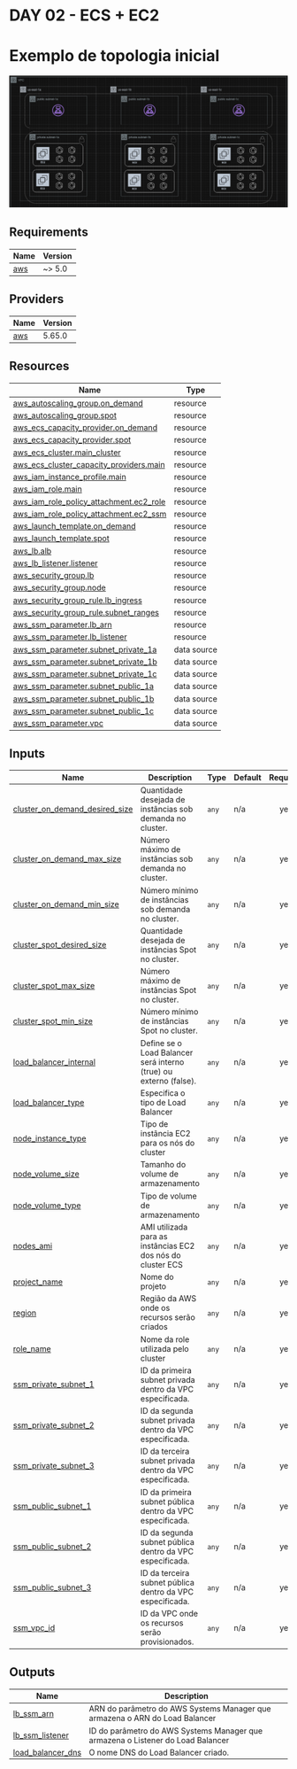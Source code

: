 # DAY 02 - ECS + EC2
# Exemplo de topologia inicial

![Topologia](/day-02/docs/topologia.png)

<!-- BEGIN_TF_DOCS -->

## Requirements

| Name | Version |
|------|---------|
| <a name="requirement_aws"></a> [aws](#requirement\_aws) | ~> 5.0 |
## Providers

| Name | Version |
|------|---------|
| <a name="provider_aws"></a> [aws](#provider\_aws) | 5.65.0 |
## Resources

| Name | Type |
|------|------|
| [aws_autoscaling_group.on_demand](https://registry.terraform.io/providers/hashicorp/aws/latest/docs/resources/autoscaling_group) | resource |
| [aws_autoscaling_group.spot](https://registry.terraform.io/providers/hashicorp/aws/latest/docs/resources/autoscaling_group) | resource |
| [aws_ecs_capacity_provider.on_demand](https://registry.terraform.io/providers/hashicorp/aws/latest/docs/resources/ecs_capacity_provider) | resource |
| [aws_ecs_capacity_provider.spot](https://registry.terraform.io/providers/hashicorp/aws/latest/docs/resources/ecs_capacity_provider) | resource |
| [aws_ecs_cluster.main_cluster](https://registry.terraform.io/providers/hashicorp/aws/latest/docs/resources/ecs_cluster) | resource |
| [aws_ecs_cluster_capacity_providers.main](https://registry.terraform.io/providers/hashicorp/aws/latest/docs/resources/ecs_cluster_capacity_providers) | resource |
| [aws_iam_instance_profile.main](https://registry.terraform.io/providers/hashicorp/aws/latest/docs/resources/iam_instance_profile) | resource |
| [aws_iam_role.main](https://registry.terraform.io/providers/hashicorp/aws/latest/docs/resources/iam_role) | resource |
| [aws_iam_role_policy_attachment.ec2_role](https://registry.terraform.io/providers/hashicorp/aws/latest/docs/resources/iam_role_policy_attachment) | resource |
| [aws_iam_role_policy_attachment.ec2_ssm](https://registry.terraform.io/providers/hashicorp/aws/latest/docs/resources/iam_role_policy_attachment) | resource |
| [aws_launch_template.on_demand](https://registry.terraform.io/providers/hashicorp/aws/latest/docs/resources/launch_template) | resource |
| [aws_launch_template.spot](https://registry.terraform.io/providers/hashicorp/aws/latest/docs/resources/launch_template) | resource |
| [aws_lb.alb](https://registry.terraform.io/providers/hashicorp/aws/latest/docs/resources/lb) | resource |
| [aws_lb_listener.listener](https://registry.terraform.io/providers/hashicorp/aws/latest/docs/resources/lb_listener) | resource |
| [aws_security_group.lb](https://registry.terraform.io/providers/hashicorp/aws/latest/docs/resources/security_group) | resource |
| [aws_security_group.node](https://registry.terraform.io/providers/hashicorp/aws/latest/docs/resources/security_group) | resource |
| [aws_security_group_rule.lb_ingress](https://registry.terraform.io/providers/hashicorp/aws/latest/docs/resources/security_group_rule) | resource |
| [aws_security_group_rule.subnet_ranges](https://registry.terraform.io/providers/hashicorp/aws/latest/docs/resources/security_group_rule) | resource |
| [aws_ssm_parameter.lb_arn](https://registry.terraform.io/providers/hashicorp/aws/latest/docs/resources/ssm_parameter) | resource |
| [aws_ssm_parameter.lb_listener](https://registry.terraform.io/providers/hashicorp/aws/latest/docs/resources/ssm_parameter) | resource |
| [aws_ssm_parameter.subnet_private_1a](https://registry.terraform.io/providers/hashicorp/aws/latest/docs/data-sources/ssm_parameter) | data source |
| [aws_ssm_parameter.subnet_private_1b](https://registry.terraform.io/providers/hashicorp/aws/latest/docs/data-sources/ssm_parameter) | data source |
| [aws_ssm_parameter.subnet_private_1c](https://registry.terraform.io/providers/hashicorp/aws/latest/docs/data-sources/ssm_parameter) | data source |
| [aws_ssm_parameter.subnet_public_1a](https://registry.terraform.io/providers/hashicorp/aws/latest/docs/data-sources/ssm_parameter) | data source |
| [aws_ssm_parameter.subnet_public_1b](https://registry.terraform.io/providers/hashicorp/aws/latest/docs/data-sources/ssm_parameter) | data source |
| [aws_ssm_parameter.subnet_public_1c](https://registry.terraform.io/providers/hashicorp/aws/latest/docs/data-sources/ssm_parameter) | data source |
| [aws_ssm_parameter.vpc](https://registry.terraform.io/providers/hashicorp/aws/latest/docs/data-sources/ssm_parameter) | data source |
## Inputs

| Name | Description | Type | Default | Required |
|------|-------------|------|---------|:--------:|
| <a name="input_cluster_on_demand_desired_size"></a> [cluster\_on\_demand\_desired\_size](#input\_cluster\_on\_demand\_desired\_size) | Quantidade desejada de instâncias sob demanda no cluster. | `any` | n/a | yes |
| <a name="input_cluster_on_demand_max_size"></a> [cluster\_on\_demand\_max\_size](#input\_cluster\_on\_demand\_max\_size) | Número máximo de instâncias sob demanda no cluster. | `any` | n/a | yes |
| <a name="input_cluster_on_demand_min_size"></a> [cluster\_on\_demand\_min\_size](#input\_cluster\_on\_demand\_min\_size) | Número mínimo de instâncias sob demanda no cluster. | `any` | n/a | yes |
| <a name="input_cluster_spot_desired_size"></a> [cluster\_spot\_desired\_size](#input\_cluster\_spot\_desired\_size) | Quantidade desejada de instâncias Spot no cluster. | `any` | n/a | yes |
| <a name="input_cluster_spot_max_size"></a> [cluster\_spot\_max\_size](#input\_cluster\_spot\_max\_size) | Número máximo de instâncias Spot no cluster. | `any` | n/a | yes |
| <a name="input_cluster_spot_min_size"></a> [cluster\_spot\_min\_size](#input\_cluster\_spot\_min\_size) | Número mínimo de instâncias Spot no cluster. | `any` | n/a | yes |
| <a name="input_load_balancer_internal"></a> [load\_balancer\_internal](#input\_load\_balancer\_internal) | Define se o Load Balancer será interno (true) ou externo (false). | `any` | n/a | yes |
| <a name="input_load_balancer_type"></a> [load\_balancer\_type](#input\_load\_balancer\_type) | Especifica o tipo de Load Balancer | `any` | n/a | yes |
| <a name="input_node_instance_type"></a> [node\_instance\_type](#input\_node\_instance\_type) | Tipo de instância EC2 para os nós do cluster | `any` | n/a | yes |
| <a name="input_node_volume_size"></a> [node\_volume\_size](#input\_node\_volume\_size) | Tamanho do volume de armazenamento | `any` | n/a | yes |
| <a name="input_node_volume_type"></a> [node\_volume\_type](#input\_node\_volume\_type) | Tipo de volume de armazenamento | `any` | n/a | yes |
| <a name="input_nodes_ami"></a> [nodes\_ami](#input\_nodes\_ami) | AMI utilizada para as instâncias EC2 dos nós do cluster ECS | `any` | n/a | yes |
| <a name="input_project_name"></a> [project\_name](#input\_project\_name) | Nome do projeto | `any` | n/a | yes |
| <a name="input_region"></a> [region](#input\_region) | Região da AWS onde os recursos serão criados | `any` | n/a | yes |
| <a name="input_role_name"></a> [role\_name](#input\_role\_name) | Nome da role utilizada pelo cluster | `any` | n/a | yes |
| <a name="input_ssm_private_subnet_1"></a> [ssm\_private\_subnet\_1](#input\_ssm\_private\_subnet\_1) | ID da primeira subnet privada dentro da VPC especificada. | `any` | n/a | yes |
| <a name="input_ssm_private_subnet_2"></a> [ssm\_private\_subnet\_2](#input\_ssm\_private\_subnet\_2) | ID da segunda subnet privada dentro da VPC especificada. | `any` | n/a | yes |
| <a name="input_ssm_private_subnet_3"></a> [ssm\_private\_subnet\_3](#input\_ssm\_private\_subnet\_3) | ID da terceira subnet privada dentro da VPC especificada. | `any` | n/a | yes |
| <a name="input_ssm_public_subnet_1"></a> [ssm\_public\_subnet\_1](#input\_ssm\_public\_subnet\_1) | ID da primeira subnet pública dentro da VPC especificada. | `any` | n/a | yes |
| <a name="input_ssm_public_subnet_2"></a> [ssm\_public\_subnet\_2](#input\_ssm\_public\_subnet\_2) | ID da segunda subnet pública dentro da VPC especificada. | `any` | n/a | yes |
| <a name="input_ssm_public_subnet_3"></a> [ssm\_public\_subnet\_3](#input\_ssm\_public\_subnet\_3) | ID da terceira subnet pública dentro da VPC especificada. | `any` | n/a | yes |
| <a name="input_ssm_vpc_id"></a> [ssm\_vpc\_id](#input\_ssm\_vpc\_id) | ID da VPC onde os recursos serão provisionados. | `any` | n/a | yes |
## Outputs

| Name | Description |
|------|-------------|
| <a name="output_lb_ssm_arn"></a> [lb\_ssm\_arn](#output\_lb\_ssm\_arn) | ARN do parâmetro do AWS Systems Manager que armazena o ARN do Load Balancer |
| <a name="output_lb_ssm_listener"></a> [lb\_ssm\_listener](#output\_lb\_ssm\_listener) | ID do parâmetro do AWS Systems Manager que armazena o Listener do Load Balancer |
| <a name="output_load_balancer_dns"></a> [load\_balancer\_dns](#output\_load\_balancer\_dns) | O nome DNS do Load Balancer criado. |
<!-- END_TF_DOCS -->